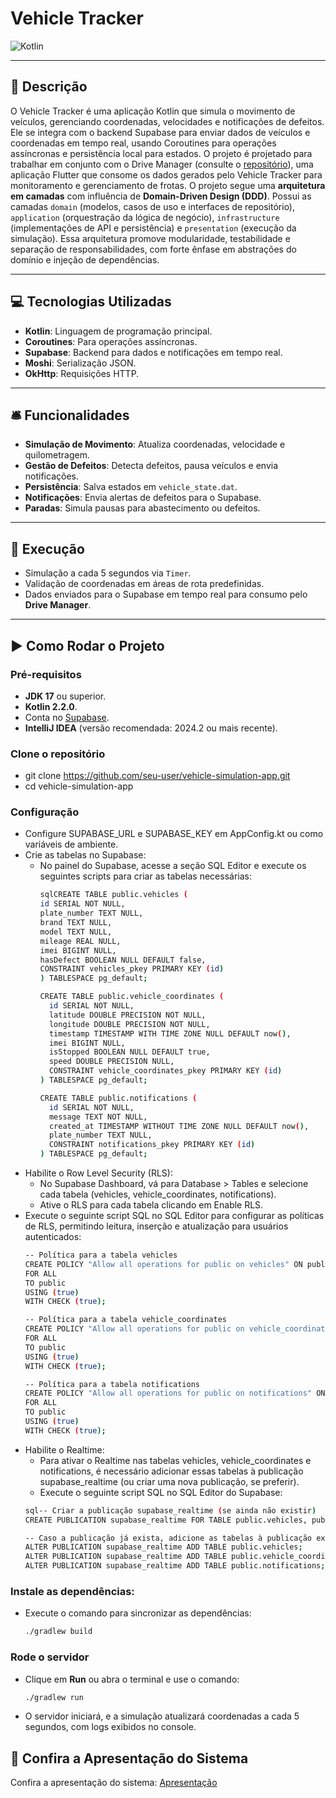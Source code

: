 # Vehicle Tracker

![Kotlin](https://img.shields.io/badge/Kotlin-2.2.0-blue?logo=kotlin)

---

## 📃 Descrição
O Vehicle Tracker é uma aplicação Kotlin que simula o movimento de veículos, gerenciando coordenadas, velocidades e notificações de defeitos. Ele se integra com o backend Supabase para enviar dados de veículos e coordenadas em tempo real, usando Coroutines para operações assíncronas e persistência local para estados. O projeto é projetado para trabalhar em conjunto com o Drive Manager (consulte o [repositório](https://github.com/FMoreiraSouza/DriveManager)), uma aplicação Flutter que consome os dados gerados pelo Vehicle Tracker para monitoramento e gerenciamento de frotas. O projeto segue uma **arquitetura em camadas** com influência de **Domain-Driven Design (DDD)**. Possui as camadas `domain` (modelos, casos de uso e interfaces de repositório), `application` (orquestração da lógica de negócio), `infrastructure` (implementações de API e persistência) e `presentation` (execução da simulação). Essa arquitetura promove modularidade, testabilidade e separação de responsabilidades, com forte ênfase em abstrações do domínio e injeção de dependências.

---

## 💻 Tecnologias Utilizadas
- **Kotlin**: Linguagem de programação principal.
- **Coroutines**: Para operações assíncronas.
- **Supabase**: Backend para dados e notificações em tempo real.
- **Moshi**: Serialização JSON.
- **OkHttp**: Requisições HTTP.

---

## 🛎️ Funcionalidades

- **Simulação de Movimento**: Atualiza coordenadas, velocidade e quilometragem.
- **Gestão de Defeitos**: Detecta defeitos, pausa veículos e envia notificações.
- **Persistência**: Salva estados em `vehicle_state.dat`.
- **Notificações**: Envia alertas de defeitos para o Supabase.
- **Paradas**: Simula pausas para abastecimento ou defeitos.

---

## 📱 Execução

- Simulação a cada 5 segundos via `Timer`.
- Validação de coordenadas em áreas de rota predefinidas.
- Dados enviados para o Supabase em tempo real para consumo pelo **Drive Manager**.

---

## ▶️ Como Rodar o Projeto

### Pré-requisitos
- **JDK 17** ou superior.
- **Kotlin 2.2.0**.
- Conta no [Supabase](https://supabase.com/).
- **IntelliJ IDEA** (versão recomendada: 2024.2 ou mais recente).

### Clone o repositório
- git clone https://github.com/seu-user/vehicle-simulation-app.git
- cd vehicle-simulation-app

### Configuração

- Configure SUPABASE_URL e SUPABASE_KEY em AppConfig.kt ou como variáveis de ambiente.
- Crie as tabelas no Supabase:
  - No painel do Supabase, acesse a seção SQL Editor e execute os seguintes scripts para criar as tabelas necessárias:
    ```bash
    sqlCREATE TABLE public.vehicles (
    id SERIAL NOT NULL,
    plate_number TEXT NULL,
    brand TEXT NULL,
    model TEXT NULL,
    mileage REAL NULL,
    imei BIGINT NULL,
    hasDefect BOOLEAN NULL DEFAULT false,
    CONSTRAINT vehicles_pkey PRIMARY KEY (id)
    ) TABLESPACE pg_default;

    CREATE TABLE public.vehicle_coordinates (
      id SERIAL NOT NULL,
      latitude DOUBLE PRECISION NOT NULL,
      longitude DOUBLE PRECISION NOT NULL,
      timestamp TIMESTAMP WITH TIME ZONE NULL DEFAULT now(),
      imei BIGINT NULL,
      isStopped BOOLEAN NULL DEFAULT true,
      speed DOUBLE PRECISION NULL,
      CONSTRAINT vehicle_coordinates_pkey PRIMARY KEY (id)
    ) TABLESPACE pg_default;
    
    CREATE TABLE public.notifications (
      id SERIAL NOT NULL,
      message TEXT NOT NULL,
      created_at TIMESTAMP WITHOUT TIME ZONE NULL DEFAULT now(),
      plate_number TEXT NULL,
      CONSTRAINT notifications_pkey PRIMARY KEY (id)
    ) TABLESPACE pg_default;
- Habilite o Row Level Security (RLS):
  - No Supabase Dashboard, vá para Database > Tables e selecione cada tabela (vehicles, vehicle_coordinates, notifications).
  - Ative o RLS para cada tabela clicando em Enable RLS.
- Execute o seguinte script SQL no SQL Editor para configurar as políticas de RLS, permitindo leitura, inserção e atualização para usuários autenticados:
  ```bash
  -- Política para a tabela vehicles
  CREATE POLICY "Allow all operations for public on vehicles" ON public.vehicles
  FOR ALL
  TO public
  USING (true)
  WITH CHECK (true);

  -- Política para a tabela vehicle_coordinates
  CREATE POLICY "Allow all operations for public on vehicle_coordinates" ON public.vehicle_coordinates
  FOR ALL
  TO public
  USING (true)
  WITH CHECK (true);

  -- Política para a tabela notifications
  CREATE POLICY "Allow all operations for public on notifications" ON public.notifications
  FOR ALL
  TO public
  USING (true)
  WITH CHECK (true);
- Habilite o Realtime:
  - Para ativar o Realtime nas tabelas vehicles, vehicle_coordinates e notifications, é necessário adicionar essas tabelas à publicação supabase_realtime (ou criar uma nova publicação, se preferir).
  - Execute o seguinte script SQL no SQL Editor do Supabase:
  ```bash
  sql-- Criar a publicação supabase_realtime (se ainda não existir)
  CREATE PUBLICATION supabase_realtime FOR TABLE public.vehicles, public.vehicle_coordinates, public.notifications;
  
  -- Caso a publicação já exista, adicione as tabelas à publicação existente
  ALTER PUBLICATION supabase_realtime ADD TABLE public.vehicles;
  ALTER PUBLICATION supabase_realtime ADD TABLE public.vehicle_coordinates;
  ALTER PUBLICATION supabase_realtime ADD TABLE public.notifications;

### Instale as dependências:

- Execute o comando para sincronizar as dependências:
  ```bash
  ./gradlew build

### Rode o servidor
- Clique em **Run** ou abra o terminal e use o comando:
  ```bash
  ./gradlew run
- O servidor iniciará, e a simulação atualizará coordenadas a cada 5 segundos, com logs exibidos no console.

 ## 🎥 Confira a Apresentação do Sistema

Confira a apresentação do sistema: [Apresentação](https://youtu.be/CRELJC7L0mc)
